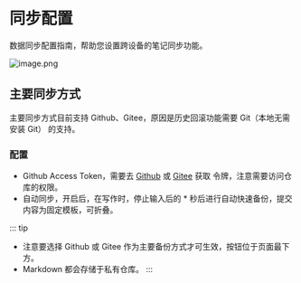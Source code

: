 # 同步配置

数据同步配置指南，帮助您设置跨设备的笔记同步功能。

![image.png](https://s2.loli.net/2025/07/10/eSPLbUfYRuphnoO.png)

## 主要同步方式

主要同步方式目前支持 Github、Gitee，原因是历史回滚功能需要 Git（本地无需安装 Git） 的支持。

### 配置

- Github Access Token，需要去 [Github](https://github.com/settings/tokens/new) 或 [Gitee](https://gitee.com/profile/personal_access_tokens) 获取 令牌，注意需要访问仓库的权限。
- 自动同步，开启后，在写作时，停止输入后的 * 秒后进行自动快速备份，提交内容为固定模板，可折叠。

::: tip
- 注意要选择 Github 或 Gitee 作为主要备份方式才可生效，按钮位于页面最下方。
- Markdown 都会存储于私有仓库。
:::